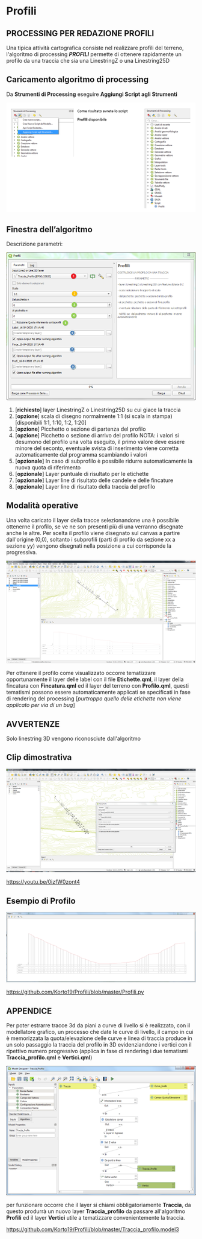 # Profili

## PROCESSING PER REDAZIONE PROFILI

Una tipica attività cartografica consiste nel realizzare profili del terreno, l'algoritmo di processing **_PROFILI_** permette di ottenere rapidamente un profilo da una traccia che sia una LinestringZ o una Linestring25D

## Caricamento algoritmo di processing
	
Da **Strumenti di Processing** eseguire **Aggiungi Script agli Strumenti**

![](./imgs/img_01.png)

## Finestra dell’algoritmo

Descrizione parametri:

![](./imgs/img_02.png)

1. [**richiesto**] layer LinestringZ o Linestring25D su cui giace la traccia
2. [**opzione**] scala di disegno normalmente 1:1 (si scala in stampa) [disponibili 1:1, 1:10, 1:2, 1:20]
3. [**opzione**] Picchetto o sezione di partenza del profilo
4. [**opzione**] Picchetto o sezione di arrivo del profilo
   NOTA: i valori si desumono del profilo una volta eseguito, il primo valore deve essere minore del seconto, eventuale svista di inserimento viene corretta automaticamente dal programma scambiando i valori
5. [**opzionale**] In caso di subprofilo è possibile ridurre automaticamente la    nuova quota di riferimento
6. [**opzionale**] Layer puntuale di risultato per le etichette
7. [**opzionale**] Layer line di risultato delle candele e delle fincature
8. [**opzionale**] Layer line di risultato della traccia del profilo
   
## Modalità operative
Una volta caricato il layer della tracce selezionandone una è possibile ottenerne il profilo, se ve ne son presenti più di una verranno disegnate anche le altre.
Per scelta il profilo viene disegnato sul canvas a partire dall'origine (0,0), soltanto i subprofili (parti di profilo da sezione xx a sezione yy) vengono disegnati nella posizione a cui corrisponde la progressiva.

![](./imgs/img_03.png)

Per ottenere il profilo come visualizzato occorre tematizzare opportunamente il layer delle label con il file **Etichette.qml**, il layer della fincatura con **Fincatura.qml** ed il layer del terreno con **Profilo.qml**, questi tematismi possono essere automaticamente applicati se specificati in fase di rendering del processing [_purtroppo quello delle etichette non viene applicato per via di un bug_]

## AVVERTENZE
Solo linestring 3D vengono riconosciute dall'algoritmo

## Clip dimostrativa

[![](./imgs/img_06.png)](https://youtu.be/0izfW0zont4 "Primo Esempio")

https://youtu.be/0izfW0zont4

## Esempio di Profilo

![](./imgs/img_05.png)

https://github.com/Korto19/Profili/blob/master/Profili.py

## APPENDICE
Per poter estrarre tracce 3d da piani a curve di livello si è realizzato, con il modellatore grafico, un processo che date le curve di livello, il campo in cui è memorizzata la quota/elevazione delle curve e linea di traccia produce in un solo passaggio la traccia del profilo in 3D evidenziandone i vertici con il ripettivo numero progressivo (applica in fase di rendering i due tematismi **Traccia_profilo.qml** e **Vertici.qml**)

![](./imgs/img_04.png)

per funzionare occorre che il layer si chiami obbligatoriamente **Traccia**, da questo produrrà un nuovo layer **Traccia_profilo** da passare all'algoritmo **Profili** ed il layer **Vertici** utile a tematizzare convenientemente la traccia.

https://github.com/Korto19/Profili/blob/master/Traccia_profilo.model3

